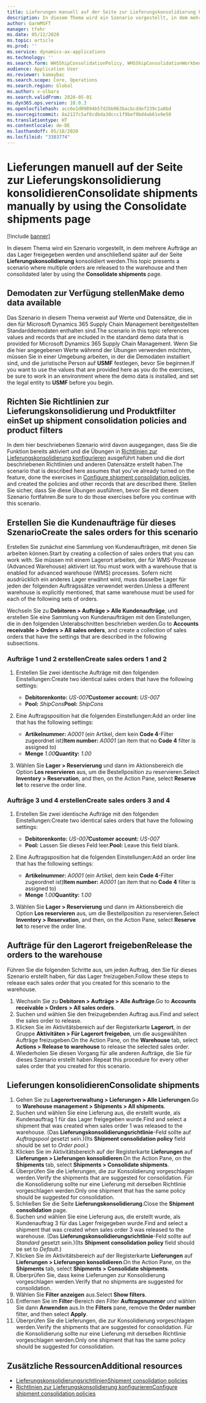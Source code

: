 ```yaml
---
title: Lieferungen manuell auf der Seite zur Lieferungskonsolidierung konsolidieren
description: In diesem Thema wird ein Szenario vorgestellt, in dem mehrere Aufträge an das Lager freigegeben werden und anschließend später auf der Lieferungskonsolidierungsseite konsolidiert werden.
author: GarmMSFT
manager: tfehr
ms.date: 05/12/2020
ms.topic: article
ms.prod: ''
ms.service: dynamics-ax-applications
ms.technology: ''
ms.search.form: WHSShipConsolidationPolicy, WHSShipConsolidationWorkbench
audience: Application User
ms.reviewer: kamaybac
ms.search.scope: Core, Operations
ms.search.region: Global
ms.author: v-olbara
ms.search.validFrom: 2020-05-01
ms.dyn365.ops.version: 10.0.3
ms.openlocfilehash: acc6e1d09894b57d2bb063bacbcddef239c1a8bd
ms.sourcegitcommit: 8a2127c5af6cdbda30ccc1f9bef9bd4ab61e9e50
ms.translationtype: HT
ms.contentlocale: de-DE
ms.lasthandoff: 05/18/2020
ms.locfileid: "3383774"
---
```

# <a name="consolidate-shipments-manually-by-using-the-consolidate-shipments-page"></a><span data-ttu-id="c61b2-103">Lieferungen manuell auf der Seite zur Lieferungskonsolidierung konsolidieren</span><span class="sxs-lookup"><span data-stu-id="c61b2-103">Consolidate shipments manually by using the Consolidate shipments page</span></span>

[!include [banner](../includes/banner.md)]

<span data-ttu-id="c61b2-104">In diesem Thema wird ein Szenario vorgestellt, in dem mehrere Aufträge an das Lager freigegeben werden und anschließend später auf der Seite **Lieferungskonsolidierung** konsolidiert werden.</span><span class="sxs-lookup"><span data-stu-id="c61b2-104">This topic presents a scenario where multiple orders are released to the warehouse and then consolidated later by using the **Consolidate shipments** page.</span></span>

## <a name="make-demo-data-available"></a><span data-ttu-id="c61b2-105">Demodaten zur Verfügung stellen</span><span class="sxs-lookup"><span data-stu-id="c61b2-105">Make demo data available</span></span>

<span data-ttu-id="c61b2-106">Das Szenario in diesem Thema verweist auf Werte und Datensätze, die in den für Microsoft Dynamics 365 Supply Chain Management bereitgestellten Standarddemodaten enthalten sind.</span><span class="sxs-lookup"><span data-stu-id="c61b2-106">The scenario in this topic references values and records that are included in the standard demo data that is provided for Microsoft Dynamics 365 Supply Chain Management.</span></span> <span data-ttu-id="c61b2-107">Wenn Sie die hier angegebenen Werte während der Übungen verwenden möchten, müssen Sie in einer Umgebung arbeiten, in der die Demodaten installiert sind, und die juristische Person auf **USMF** festlegen, bevor Sie beginnen.</span><span class="sxs-lookup"><span data-stu-id="c61b2-107">If you want to use the values that are provided here as you do the exercises, be sure to work in an environment where the demo data is installed, and set the legal entity to **USMF** before you begin.</span></span>

## <a name="set-up-shipment-consolidation-policies-and-product-filters"></a><span data-ttu-id="c61b2-108">Richten Sie Richtlinien zur Lieferungskonsolidierung und Produktfilter ein</span><span class="sxs-lookup"><span data-stu-id="c61b2-108">Set up shipment consolidation policies and product filters</span></span>

<span data-ttu-id="c61b2-109">In dem hier beschriebenen Szenario wird davon ausgegangen, dass Sie die Funktion bereits aktiviert und die Übungen in [Richtlinien zur Lieferungskonsolidierung konfigurieren](configure-shipment-consolidation-policies.md) ausgeführt haben und die dort beschriebenen Richtlinien und anderen Datensätze erstellt haben.</span><span class="sxs-lookup"><span data-stu-id="c61b2-109">The scenario that is described here assumes that you've already turned on the feature, done the exercises in [Configure shipment consolidation policies](configure-shipment-consolidation-policies.md), and created the policies and other records that are described there.</span></span> <span data-ttu-id="c61b2-110">Stellen Sie sicher, dass Sie diese Übungen ausführen, bevor Sie mit diesem Szenario fortfahren.</span><span class="sxs-lookup"><span data-stu-id="c61b2-110">Be sure to do those exercises before you continue with this scenario.</span></span>

## <a name="create-the-sales-orders-for-this-scenario"></a><span data-ttu-id="c61b2-111">Erstellen Sie die Kundenaufträge für dieses Szenario</span><span class="sxs-lookup"><span data-stu-id="c61b2-111">Create the sales orders for this scenario</span></span>

<span data-ttu-id="c61b2-112">Erstellen Sie zunächst eine Sammlung von Kundenaufträgen, mit denen Sie arbeiten können.</span><span class="sxs-lookup"><span data-stu-id="c61b2-112">Start by creating a collection of sales orders that you can work with.</span></span> <span data-ttu-id="c61b2-113">Sie müssen mit einem Lagerort arbeiten, der für WMS-Prozesse (Advanced Warehouse) aktiviert ist.</span><span class="sxs-lookup"><span data-stu-id="c61b2-113">You must work with a warehouse that is enabled for advanced warehouse (WMS) processes.</span></span> <span data-ttu-id="c61b2-114">Sofern nicht ausdrücklich ein anderes Lager erwähnt wird, muss dasselbe Lager für jeden der folgenden Auftragssätze verwendet werden.</span><span class="sxs-lookup"><span data-stu-id="c61b2-114">Unless a different warehouse is explicitly mentioned, that same warehouse must be used for each of the following sets of orders.</span></span>

<span data-ttu-id="c61b2-115">Wechseln Sie zu **Debitoren \> Aufträge \> Alle Kundenaufträge**, und erstellen Sie eine Sammlung von Kundenaufträgen mit den Einstellungen, die in den folgenden Unterabschnitten beschrieben werden.</span><span class="sxs-lookup"><span data-stu-id="c61b2-115">Go to **Accounts receivable \> Orders \> All sales orders**, and create a collection of sales orders that have the settings that are described in the following subsections.</span></span>

### <a name="create-sales-orders-1-and-2"></a><span data-ttu-id="c61b2-116">Aufträge 1 und 2 erstellen</span><span class="sxs-lookup"><span data-stu-id="c61b2-116">Create sales orders 1 and 2</span></span>

1. <span data-ttu-id="c61b2-117">Erstellen Sie zwei identische Aufträge mit den folgenden Einstellungen:</span><span class="sxs-lookup"><span data-stu-id="c61b2-117">Create two identical sales orders that have the following settings:</span></span>

    - <span data-ttu-id="c61b2-118">**Debitorenkonto:** *US-007*</span><span class="sxs-lookup"><span data-stu-id="c61b2-118">**Customer account:** *US-007*</span></span>
    - <span data-ttu-id="c61b2-119">**Pool:** *ShipCons*</span><span class="sxs-lookup"><span data-stu-id="c61b2-119">**Pool:** *ShipCons*</span></span>

1. <span data-ttu-id="c61b2-120">Eine Auftragsposition hat die folgenden Einstellungen:</span><span class="sxs-lookup"><span data-stu-id="c61b2-120">Add an order line that has the following settings:</span></span>

    - <span data-ttu-id="c61b2-121">**Artikelnummer:** *A0001* (ein Artikel, dem kein **Code 4**-Filter zugeordnet ist)</span><span class="sxs-lookup"><span data-stu-id="c61b2-121">**Item number:** *A0001* (an item that no **Code 4** filter is assigned to)</span></span>
    - <span data-ttu-id="c61b2-122">**Menge** *1.00*</span><span class="sxs-lookup"><span data-stu-id="c61b2-122">**Quantity:** *1.00*</span></span>

1. <span data-ttu-id="c61b2-123">Wählen Sie **Lager \> Reservierung** und dann im Aktionsbereich die Option **Los reservieren** aus, um die Bestellposition zu reservieren.</span><span class="sxs-lookup"><span data-stu-id="c61b2-123">Select **Inventory \> Reservation**, and then, on the Action Pane, select **Reserve lot** to reserve the order line.</span></span>

### <a name="create-sales-orders-3-and-4"></a><span data-ttu-id="c61b2-124">Aufträge 3 und 4 erstellen</span><span class="sxs-lookup"><span data-stu-id="c61b2-124">Create sales orders 3 and 4</span></span>

1. <span data-ttu-id="c61b2-125">Erstellen Sie zwei identische Aufträge mit den folgenden Einstellungen:</span><span class="sxs-lookup"><span data-stu-id="c61b2-125">Create two identical sales orders that have the following settings:</span></span>

    - <span data-ttu-id="c61b2-126">**Debitorenkonto:** *US-007*</span><span class="sxs-lookup"><span data-stu-id="c61b2-126">**Customer account:** *US-007*</span></span>
    - <span data-ttu-id="c61b2-127">**Pool:** Lassen Sie dieses Feld leer.</span><span class="sxs-lookup"><span data-stu-id="c61b2-127">**Pool:** Leave this field blank.</span></span>

1. <span data-ttu-id="c61b2-128">Eine Auftragsposition hat die folgenden Einstellungen:</span><span class="sxs-lookup"><span data-stu-id="c61b2-128">Add an order line that has the following settings:</span></span>

    - <span data-ttu-id="c61b2-129">**Artikelnummer:** *A0001* (ein Artikel, dem kein **Code 4**-Filter zugeordnet ist)</span><span class="sxs-lookup"><span data-stu-id="c61b2-129">**Item number:** *A0001* (an item that no **Code 4** filter is assigned to)</span></span>
    - <span data-ttu-id="c61b2-130">**Menge** *1.00*</span><span class="sxs-lookup"><span data-stu-id="c61b2-130">**Quantity:** *1.00*</span></span>

1. <span data-ttu-id="c61b2-131">Wählen Sie **Lager \> Reservierung** und dann im Aktionsbereich die Option **Los reservieren** aus, um die Bestellposition zu reservieren.</span><span class="sxs-lookup"><span data-stu-id="c61b2-131">Select **Inventory \> Reservation**, and then, on the Action Pane, select **Reserve lot** to reserve the order line.</span></span>

## <a name="release-the-orders-to-the-warehouse"></a><span data-ttu-id="c61b2-132">Aufträge für den Lagerort freigeben</span><span class="sxs-lookup"><span data-stu-id="c61b2-132">Release the orders to the warehouse</span></span>

<span data-ttu-id="c61b2-133">Führen Sie die folgenden Schritte aus, um jeden Auftrag, den Sie für dieses Szenario erstellt haben, für das Lager freizugeben.</span><span class="sxs-lookup"><span data-stu-id="c61b2-133">Follow these steps to release each sales order that you created for this scenario to the warehouse.</span></span>

1. <span data-ttu-id="c61b2-134">Wechseln Sie zu **Debitoren \> Aufträge \> Alle Aufträge**.</span><span class="sxs-lookup"><span data-stu-id="c61b2-134">Go to **Accounts receivable \> Orders \> All sales orders**.</span></span>
1. <span data-ttu-id="c61b2-135">Suchen und wählen Sie den freizugebenden Auftrag aus.</span><span class="sxs-lookup"><span data-stu-id="c61b2-135">Find and select the sales order to release.</span></span>
1. <span data-ttu-id="c61b2-136">Klicken Sie im Aktivitätsbereich auf der Registerkarte **Lagerort**, in der Gruppe **Aktivitäten \> Für Lagerort freigeben**, um die ausgewählten Aufträge freizugeben.</span><span class="sxs-lookup"><span data-stu-id="c61b2-136">On the Action Pane, on the **Warehouse** tab, select **Actions \> Release to warehouse** to release the selected sales order.</span></span>
1. <span data-ttu-id="c61b2-137">Wiederholen Sie diesen Vorgang für alle anderen Aufträge, die Sie für dieses Szenario erstellt haben.</span><span class="sxs-lookup"><span data-stu-id="c61b2-137">Repeat this procedure for every other sales order that you created for this scenario.</span></span>

## <a name="consolidate-shipments"></a><span data-ttu-id="c61b2-138">Lieferungen konsolidieren</span><span class="sxs-lookup"><span data-stu-id="c61b2-138">Consolidate shipments</span></span>

1. <span data-ttu-id="c61b2-139">Gehen Sie zu **Lagerortverwaltung \> Lieferungen \> Alle Lieferungen**.</span><span class="sxs-lookup"><span data-stu-id="c61b2-139">Go to **Warehouse management \> Shipments \> All shipments**.</span></span>
1. <span data-ttu-id="c61b2-140">Suchen und wählen Sie eine Lieferung aus, die erstellt wurde, als Kundenauftrag 1 für das Lager freigegeben wurde.</span><span class="sxs-lookup"><span data-stu-id="c61b2-140">Find and select a shipment that was created when sales order 1 was released to the warehouse.</span></span> <span data-ttu-id="c61b2-141">(Das **Lieferungskonsolidierungsrichtlinie**-Feld sollte auf *Auftragspool* gesetzt sein.)</span><span class="sxs-lookup"><span data-stu-id="c61b2-141">(Its **Shipment consolidation policy** field should be set to *Order pool*.)</span></span>
1. <span data-ttu-id="c61b2-142">Klicken Sie im Aktivitätsbereich auf der Registerkarte **Lieferungen** auf **Lieferungen \> Lieferungen konsolidieren**.</span><span class="sxs-lookup"><span data-stu-id="c61b2-142">On the Action Pane, on the **Shipments** tab, select **Shipments \> Consolidate shipments**.</span></span>
1. <span data-ttu-id="c61b2-143">Überprüfen Sie die Lieferungen, die zur Konsolidierung vorgeschlagen werden.</span><span class="sxs-lookup"><span data-stu-id="c61b2-143">Verify the shipments that are suggested for consolidation.</span></span> <span data-ttu-id="c61b2-144">Für die Konsolidierung sollte nur eine Lieferung mit derselben Richtlinie vorgeschlagen werden.</span><span class="sxs-lookup"><span data-stu-id="c61b2-144">Only one shipment that has the same policy should be suggested for consolidation.</span></span>
1. <span data-ttu-id="c61b2-145">Schließen Sie die Seite **Lieferungskonsolidierung**.</span><span class="sxs-lookup"><span data-stu-id="c61b2-145">Close the **Shipment consolidation** page.</span></span>
1. <span data-ttu-id="c61b2-146">Suchen und wählen Sie eine Lieferung aus, die erstellt wurde, als Kundenauftrag 3 für das Lager freigegeben wurde.</span><span class="sxs-lookup"><span data-stu-id="c61b2-146">Find and select a shipment that was created when sales order 3 was released to the warehouse.</span></span> <span data-ttu-id="c61b2-147">(Das **Lieferungskonsolidierungsrichtlinie**-Feld sollte auf *Standard* gesetzt sein.)</span><span class="sxs-lookup"><span data-stu-id="c61b2-147">(Its **Shipment consolidation policy** field should be set to *Default*.)</span></span>
1. <span data-ttu-id="c61b2-148">Klicken Sie im Aktivitätsbereich auf der Registerkarte **Lieferungen** auf **Lieferungen \> Lieferungen konsolidieren**.</span><span class="sxs-lookup"><span data-stu-id="c61b2-148">On the Action Pane, on the **Shipments** tab, select **Shipments \> Consolidate shipments**.</span></span>
1. <span data-ttu-id="c61b2-149">Überprüfen Sie, dass keine Lieferungen zur Konsolidierung vorgeschlagen werden.</span><span class="sxs-lookup"><span data-stu-id="c61b2-149">Verify that no shipments are suggested for consolidation.</span></span>
1. <span data-ttu-id="c61b2-150">Wählen Sie **Filter anzeigen** aus.</span><span class="sxs-lookup"><span data-stu-id="c61b2-150">Select **Show filters**.</span></span>
1. <span data-ttu-id="c61b2-151">Entfernen Sie im **Filter**-Bereich den Filter **Auftragsnummer** und wählen Sie dann **Anwenden** aus.</span><span class="sxs-lookup"><span data-stu-id="c61b2-151">In the **Filters** pane, remove the **Order number** filter, and then select **Apply**.</span></span>
1. <span data-ttu-id="c61b2-152">Überprüfen Sie die Lieferungen, die zur Konsolidierung vorgeschlagen werden.</span><span class="sxs-lookup"><span data-stu-id="c61b2-152">Verify the shipments that are suggested for consolidation.</span></span> <span data-ttu-id="c61b2-153">Für die Konsolidierung sollte nur eine Lieferung mit derselben Richtlinie vorgeschlagen werden.</span><span class="sxs-lookup"><span data-stu-id="c61b2-153">Only one shipment that has the same policy should be suggested for consolidation.</span></span>

## <a name="additional-resources"></a><span data-ttu-id="c61b2-154">Zusätzliche Ressourcen</span><span class="sxs-lookup"><span data-stu-id="c61b2-154">Additional resources</span></span>

- [<span data-ttu-id="c61b2-155">Lieferungskonsolidierungsrichtlinien</span><span class="sxs-lookup"><span data-stu-id="c61b2-155">Shipment consolidation policies</span></span>](about-shipment-consolidation-policies.md)
- [<span data-ttu-id="c61b2-156">Richtlinien zur Lieferungskonsolidierung konfigurieren</span><span class="sxs-lookup"><span data-stu-id="c61b2-156">Configure shipment consolidation policies</span></span>](configure-shipment-consolidation-policies.md)